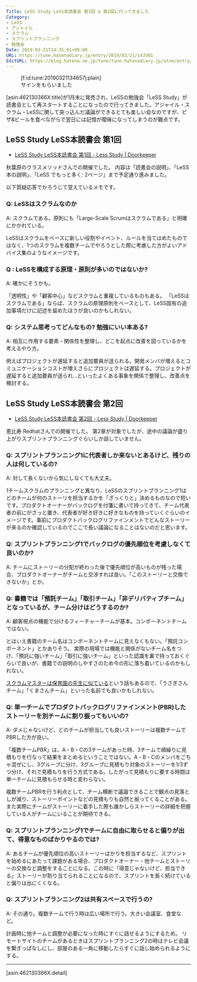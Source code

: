 ```yaml
---
Title: LeSS Study LeSS本読書会 第1回 & 第2回に行ってきました
Category:
- LeSS
- アジャイル
- スクラム
- スプリントプランニング
- 勉強会
Date: 2019-03-21T14:35:01+09:00
URL: https://tune.hatenadiary.jp/entry/2019/03/21/143501
EditURL: https://blog.hatena.ne.jp/tune/tune.hatenadiary.jp/atom/entry/17680117126996392493
---
```


<figure class="figure-image figure-image-fotolife" title="サインをもらいました">[f:id:tune:20190321134657j:plain]<figcaption>サインをもらいました</figcaption></figure>

[asin:462130366X:title]が1月末に発売され、LeSSの勉強会「LeSS Study」が読書会として再スタートすることになったので行ってきました。アジャイル・スクラム・LeSSに関して突っ込んだ議論ができるとても楽しい会なのですが、ピザ&ビールを食べながらで翌日には記憶が曖昧になってしまうのが難点です。

## LeSS Study LeSS本読書会 第1回

* [LeSS Study LeSS本読書会 第1回 - Less Study | Doorkeeper](https://less-study.doorkeeper.jp/events/87012)

秋葉原のクラスメソッドさんでの開催でした。
内容は「読書会の説明」、「LeSS本の説明」、「LeSS でもっと多く: 2ページ」まで予定通り進みました。

以下質疑応答でかろうじて覚えているメモです。

### Q: LeSSはスクラムなのか

A: スクラムである。原則にも「Large-Scale Scrumはスクラムである」と明確にかかれている。

LeSSはスクラムをベースに新しい役割やイベント、ルールを当てはめたものではなく、1つのスクラムを複数チームでやろうとした際に考慮した方がよいアドバイス集のようなイメージです。

### Q : LeSSを構成する原理・原則が多いのではないか?

A: 確かにそうかも。

「透明性」や「顧客中心」などスクラムと重複しているものもある。
「LeSSはスクラムである」ならば、スクラムの原理原則をベースとして、LeSS固有の追加事項だけに記述を留めたほうが良いのかもしれない。

### Q: システム思考ってどんなもの? 勉強にいい本ある?

A: 相互に作用する要素・関係性を整理し、どこを起点に改善を図っているかを考えるやり方。

例えばプロジェクトが遅延すると追加要員が送られる。開発メンバが増えるとコミュニケーションコストが増えさらにプロジェクトは遅延する。プロジェクトが遅延すると追加要員が送られ…といったよくある事象を関係で整理し、改善点を検討する。

## LeSS Study LeSS本読書会 第2回

* [LeSS Study LeSS本読書会 第2回 - Less Study | Doorkeeper](https://less-study.doorkeeper.jp/events/88167)

恵比寿 Redhatさんでの開催でした。
第2章が対象でしたが、途中の議論が盛り上がりスプリントプランニングぐらいしか話していません。

### Q: スプリントプランニング1に代表者しか来ないとあるけど、残りの人は何しているの?

A: 対して長くないから気にしなくても大丈夫。

1チームスクラムのプランニングと異なり、LeSSのスプリントプランニング1はどのチームが何のストーリを担当するかを「ざっくりと」決めるものなので短いです。プロダクトオーナーがバックログを付箋に書いて持ってきて、チーム代表者の前にがさっと置き、代表者が好き好きに好きなものを持っていくぐらいのイメージです。事前にプロダクトバックログリファインメントでどんなストーリーが来るのか確認しているのでここで長い議論になることはないのだと思います。

### Q: スプリントプランニング1でバックログの優先順位を考慮しなくて良いのか?

A: チームにストーリーの分配が終わった後で優先順位が高いものが残った場合、プロダクトオーナーがチームと交渉すれば良い。「このストーリーと交換できないか」とか。

### Q: 書籍では「預託チーム」「取引チーム」「非デリバティブチーム」となっているが、チーム分けはどうするのか?

A: 顧客視点の機能で分けるフィーチャーチームが基本。コンポーネントチームではない。

とはいえ書籍のチーム名はコンポーネントチームに見えなくもない。「預託コンポーネント」とかありそう。
実際の現場では機能と関係がないチーム名をつけ、「預託に強いチーム」「取引に強いチーム」といった認識を裏で持っておくぐらいで良いが、書籍での説明のしやすさのため今の形に落ち着いているのかもしれない。

[スクラムマスターは保育園の先生に似ている](http://kawaguti.hateblo.jp/entry/2019/01/29/225720)という話もあるので、「うさぎさんチーム」「くまさんチーム」といった名前でも良いかもしれない。

### Q: 単一チームでプロダクトバックログリファインメント(PBR)したストーリーを別チームに割り振ってもいいの?

A: ダメじゃないけど、どのチームが担当しても良いストーリーは複数チームでPBRした方が良い。

「複数チームPBR」は、A・B・Cの3チームがあった時、3チームで順繰りに見積もりを行なって結果をまとめるということではない。A・B・Cのメンバをごちゃ混ぜにし、3グループに分け、3グループに見積もり対象のストーリーを1/3ずつ分け、それで見積もりを行う方式である。したがって見積もりに要する時間は単一チームに見積もらせる時と変わらない。

複数チームPBRを行う利点として、チーム横断で議論できることで観点の見落としが減り、ストーリーポイントなどの見積もりも自然と揃ってくることがある。また実際にチームがストーリーに着手した際も誰かしらストーリーの詳細を把握している人がチームにいることが期待できる。

### Q: スプリントプランニング1でチームに自由に取らせると偏りが出て、得意なものばかりやるのでは?

A: あるチームが優先順位の高いストーリーばかりを担当するなど、スプリントを始めるにあたって課題がある場合、プロダクトオーナー・他チームとストーリーの交換など調整をすることになる。この時に「得意じゃないけど、担当できる」ストーリーが割り当てられることになるので、スプリントを長く続けていると偏りは出にくくなる。

### Q: スプリントプランニング2は共有スペースで行うの?

A: その通り。複数チームで行う時は広い場所で行う。大きい会議室、食堂など。

計画時に他チームと調整が必要になった時にすぐに話せるようにするため。
リモートサイトのチームがあるときはスプリントプランニング2の時はテレビ会議を繋ぎっぱなしにし、部屋のある一角に移動したらすぐに話し始められるようにする。

---

[asin:462130366X:detail]


